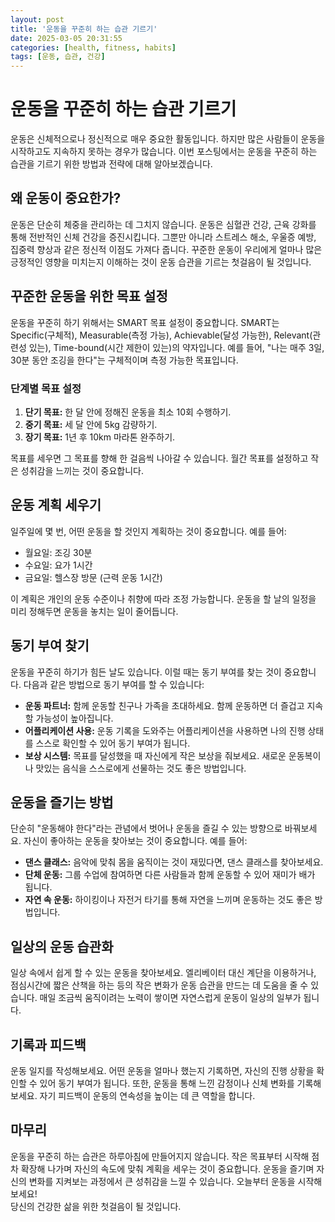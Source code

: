 ```yaml
---
layout: post
title: '운동을 꾸준히 하는 습관 기르기'
date: 2025-03-05 20:31:55
categories: [health, fitness, habits]
tags: [운동, 습관, 건강]
---
```


# 운동을 꾸준히 하는 습관 기르기

운동은 신체적으로나 정신적으로 매우 중요한 활동입니다. 하지만 많은 사람들이 운동을 시작하고도 지속하지 못하는 경우가 많습니다. 이번 포스팅에서는 운동을 꾸준히 하는 습관을 기르기 위한 방법과 전략에 대해 알아보겠습니다.

## 왜 운동이 중요한가?

운동은 단순히 체중을 관리하는 데 그치지 않습니다. 운동은 심혈관 건강, 근육 강화를 통해 전반적인 신체 건강을 증진시킵니다. 그뿐만 아니라 스트레스 해소, 우울증 예방, 집중력 향상과 같은 정신적 이점도 가져다 줍니다. 꾸준한 운동이 우리에게 얼마나 많은 긍정적인 영향을 미치는지 이해하는 것이 운동 습관을 기르는 첫걸음이 될 것입니다.

## 꾸준한 운동을 위한 목표 설정

운동을 꾸준히 하기 위해서는 SMART 목표 설정이 중요합니다. SMART는 Specific(구체적), Measurable(측정 가능), Achievable(달성 가능한), Relevant(관련성 있는), Time-bound(시간 제한이 있는)의 약자입니다. 예를 들어, "나는 매주 3일, 30분 동안 조깅을 한다"는 구체적이며 측정 가능한 목표입니다.

### 단계별 목표 설정

1. **단기 목표:** 한 달 안에 정해진 운동을 최소 10회 수행하기.
2. **중기 목표:** 세 달 안에 5kg 감량하기.
3. **장기 목표:** 1년 후 10km 마라톤 완주하기.

목표를 세우면 그 목표를 향해 한 걸음씩 나아갈 수 있습니다. 월간 목표를 설정하고 작은 성취감을 느끼는 것이 중요합니다.

## 운동 계획 세우기

일주일에 몇 번, 어떤 운동을 할 것인지 계획하는 것이 중요합니다. 예를 들어:

- 월요일: 조깅 30분
- 수요일: 요가 1시간
- 금요일: 헬스장 방문 (근력 운동 1시간)

이 계획은 개인의 운동 수준이나 취향에 따라 조정 가능합니다. 운동을 할 날의 일정을 미리 정해두면 운동을 놓치는 일이 줄어듭니다.

## 동기 부여 찾기

운동을 꾸준히 하기가 힘든 날도 있습니다. 이럴 때는 동기 부여를 찾는 것이 중요합니다. 다음과 같은 방법으로 동기 부여를 할 수 있습니다:

- **운동 파트너:** 함께 운동할 친구나 가족을 초대하세요. 함께 운동하면 더 즐겁고 지속할 가능성이 높아집니다.
- **어플리케이션 사용:** 운동 기록을 도와주는 어플리케이션을 사용하면 나의 진행 상태를 스스로 확인할 수 있어 동기 부여가 됩니다.
- **보상 시스템:** 목표를 달성했을 때 자신에게 작은 보상을 줘보세요. 새로운 운동복이나 맛있는 음식을 스스로에게 선물하는 것도 좋은 방법입니다.

## 운동을 즐기는 방법

단순히 "운동해야 한다"라는 관념에서 벗어나 운동을 즐길 수 있는 방향으로 바꿔보세요. 자신이 좋아하는 운동을 찾아보는 것이 중요합니다. 예를 들어:

- **댄스 클래스:** 음악에 맞춰 몸을 움직이는 것이 재밌다면, 댄스 클래스를 찾아보세요.
- **단체 운동:** 그룹 수업에 참여하면 다른 사람들과 함께 운동할 수 있어 재미가 배가 됩니다.
- **자연 속 운동:** 하이킹이나 자전거 타기를 통해 자연을 느끼며 운동하는 것도 좋은 방법입니다.

## 일상의 운동 습관화

일상 속에서 쉽게 할 수 있는 운동을 찾아보세요. 엘리베이터 대신 계단을 이용하거나, 점심시간에 짧은 산책을 하는 등의 작은 변화가 운동 습관을 만드는 데 도움을 줄 수 있습니다. 매일 조금씩 움직이려는 노력이 쌓이면 자연스럽게 운동이 일상의 일부가 됩니다.

## 기록과 피드백

운동 일지를 작성해보세요. 어떤 운동을 얼마나 했는지 기록하면, 자신의 진행 상황을 확인할 수 있어 동기 부여가 됩니다. 또한, 운동을 통해 느낀 감정이나 신체 변화를 기록해보세요. 자기 피드백이 운동의 연속성을 높이는 데 큰 역할을 합니다.

## 마무리

운동을 꾸준히 하는 습관은 하루아침에 만들어지지 않습니다. 작은 목표부터 시작해 점차 확장해 나가며 자신의 속도에 맞춰 계획을 세우는 것이 중요합니다. 운동을 즐기며 자신의 변화를 지켜보는 과정에서 큰 성취감을 느낄 수 있습니다. 오늘부터 운동을 시작해보세요!  
당신의 건강한 삶을 위한 첫걸음이 될 것입니다.